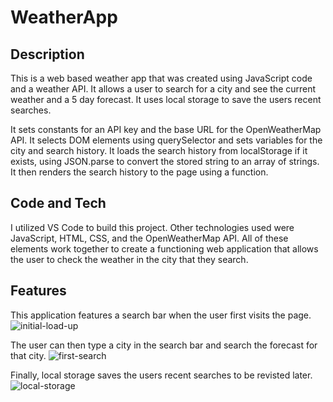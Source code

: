 # WeatherApp

## Description
This is a web based weather app that was created using JavaScript code and a weather API. It allows a user to search for a city and see the current weather and a 5 day forecast. It uses local storage to save the users recent searches. 

It sets constants for an API key and the base URL for the OpenWeatherMap API. It selects DOM elements using querySelector and sets variables for the city and search history. It loads the search history from localStorage if it exists, using JSON.parse to convert the stored string to an array of strings. It then renders the search history to the page using a function.

## Code and Tech
I utilized VS Code to build this project. Other technologies used were JavaScript, HTML, CSS, and the OpenWeatherMap API. All of these elements work together to create a functioning web application that allows the user to check the weather in the city that they search.

## Features
This application features a search bar when the user first visits the page. 
![initial-load-up](https://github.com/taylor-green/WeatherApp/assets/121259035/cb6b401b-91d3-49ca-8996-fd8592968e41)

The user can then type a city in the search bar and search the forecast for that city.
![first-search](https://github.com/taylor-green/WeatherApp/assets/121259035/8bfe7653-0ecd-4610-b375-f34a093fa257)

Finally, local storage saves the users recent searches to be revisted later.
![local-storage](https://github.com/taylor-green/WeatherApp/assets/121259035/527a5e60-f14d-4efe-810f-89bb022148dd)



